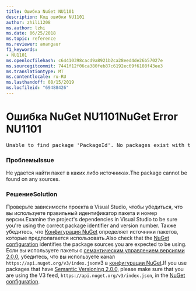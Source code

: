 ```yaml
---
title: Ошибка NuGet NU1101
description: Код ошибки NU1101
author: zhili1208
ms.author: lzhi
ms.date: 06/25/2018
ms.topic: reference
ms.reviewer: anangaur
f1_keywords:
- NU1101
ms.openlocfilehash: c64410398cacd9a8921b2ca28eed4de26b57027e
ms.sourcegitcommit: 7441f12f06ca380feb87c6192ec69f6108f43ee3
ms.translationtype: MT
ms.contentlocale: ru-RU
ms.lasthandoff: 08/15/2019
ms.locfileid: "69488426"
---
```

# <a name="nuget-error-nu1101"></a><span data-ttu-id="858f1-103">Ошибка NuGet NU1101</span><span class="sxs-lookup"><span data-stu-id="858f1-103">NuGet Error NU1101</span></span>

<pre>Unable to find package 'PackageId'. No packages exist with this id in source(s): 'sourceA', 'sourceB', 'sourceC'</pre>

### <a name="issue"></a><span data-ttu-id="858f1-104">Проблемы</span><span class="sxs-lookup"><span data-stu-id="858f1-104">Issue</span></span>
<span data-ttu-id="858f1-105">Не удается найти пакет в каких либо источниках.</span><span class="sxs-lookup"><span data-stu-id="858f1-105">The package cannot be found on any sources.</span></span>

### <a name="solution"></a><span data-ttu-id="858f1-106">Решение</span><span class="sxs-lookup"><span data-stu-id="858f1-106">Solution</span></span>
<span data-ttu-id="858f1-107">Проверьте зависимости проекта в Visual Studio, чтобы убедиться, что вы используете правильный идентификатор пакета и номер версии.</span><span class="sxs-lookup"><span data-stu-id="858f1-107">Examine the project's dependencies in Visual Studio to be sure you're using the correct package identifier and version number.</span></span> <span data-ttu-id="858f1-108">Также убедитесь, что [Конфигурация NuGet](../../consume-packages/Configuring-NuGet-Behavior.md) определяет источники пакетов, которые предполагается использовать.</span><span class="sxs-lookup"><span data-stu-id="858f1-108">Also check that the [NuGet configuration](../../consume-packages/Configuring-NuGet-Behavior.md) identifies the package sources you are expected to be using.</span></span> <span data-ttu-id="858f1-109">Если вы используете пакеты с [семантическим управлением версиями 2.0.0](../../concepts/package-versioning.md#semantic-versioning-200), убедитесь, что вы используете канал `https://api.nuget.org/v3/index.json`v3 в [конфигурации NuGet](../../consume-packages/Configuring-NuGet-Behavior.md).</span><span class="sxs-lookup"><span data-stu-id="858f1-109">If you use packages that have [Semantic Versioning 2.0.0](../../concepts/package-versioning.md#semantic-versioning-200), please make sure that you are using the V3 feed, `https://api.nuget.org/v3/index.json`, in the [NuGet configuration](../../consume-packages/Configuring-NuGet-Behavior.md).</span></span>
